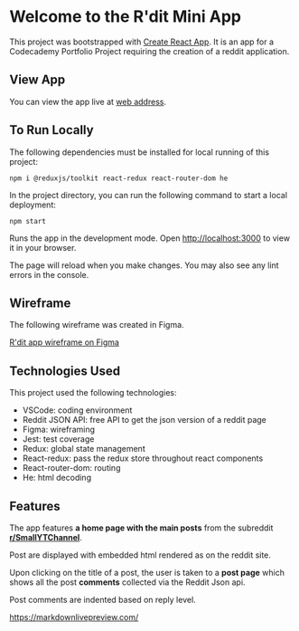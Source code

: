# Welcome to the R'dit Mini App

This project was bootstrapped with [Create React App](https://github.com/facebook/create-react-app). It is an app for a Codecademy Portfolio Project requiring the creation of a reddit application.

## View App

You can view the app live at [web address]().

## To Run Locally

The following dependencies must be installed for local running of this project:

```terminal
npm i @reduxjs/toolkit react-redux react-router-dom he
```

In the project directory, you can run the following command to start a local deployment:

```terminal
npm start
```

Runs the app in the development mode.
Open [http://localhost:3000](http://localhost:3000) to view it in your browser.

The page will reload when you make changes. You may also see any lint errors in the console.

## Wireframe

The following wireframe was created in Figma.

[R'dit app wireframe on Figma](https://www.figma.com/proto/q3qgQUuMN1WKehqOD4fz9s/R'dit-Mini-Wireframe?node-id=2-2&p=f&t=FOeHOheM09Ij6K1U-1&scaling=min-zoom&content-scaling=fixed&page-id=0%3A1&starting-point-node-id=2%3A2)

## Technologies Used

This project used the following technologies:

- VSCode: coding environment
- Reddit JSON API: free API to get the json version of a reddit page
- Figma: wireframing
- Jest: test coverage
- Redux: global state management
- React-redux: pass the redux store throughout react components
- React-router-dom: routing
- He: html decoding

## Features

The app features **a home page with the main posts** from the subreddit **[r/SmallYTChannel](https://www.reddit.com/r/SmallYTChannel/)**.

Post are displayed with embedded html rendered as on the reddit site.

Upon clicking on the title of a post, the user is taken to a **post page** which shows all the post **comments** collected via the Reddit Json api.

Post comments are indented based on reply level.


https://markdownlivepreview.com/
